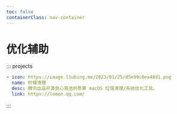 ```yaml
---
toc: false
containerClass: nav-container
---
```


# 优化辅助

::: projects

```yaml
- icon: https://image.liubing.me/2023/01/25/d5e99c0ea48d1.png
  name: 柠檬清理
  desc: 腾讯出品开源良心简洁的苹果 macOS 垃圾清理/系统优化工具。
  link: https://lemon.qq.com/
```

:::
